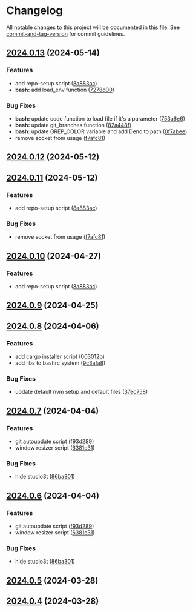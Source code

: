 # Changelog

All notable changes to this project will be documented in this file. See [commit-and-tag-version](https://github.com/absolute-version/commit-and-tag-version) for commit guidelines.

## [2024.0.13](/github.com/davidsneighbour/dotfiles/compare/v2024.0.8...v2024.0.13) (2024-05-14)


### Features

* add repo-setup script ([8a883ac](/github.com/davidsneighbour/dotfiles/commit/8a883ac0784aa0d3a4f33d1b23fea59d9a4a5033))
* **bash:** add load_env function ([7278d00](/github.com/davidsneighbour/dotfiles/commit/7278d00897a7c7c005a9e22cfa909ddc7f053014))


### Bug Fixes

* **bash:** update code function to load file if it's a parameter ([753a6e6](/github.com/davidsneighbour/dotfiles/commit/753a6e6483cf1185efb6c20f74401b2caf0b9709))
* **bash:** update git_branches function ([82a448f](/github.com/davidsneighbour/dotfiles/commit/82a448f800d17d3c6309c3eed1a9179bf3fd6a1b))
* **bash:** update GREP_COLOR variable and add Deno to path ([0f7abee](/github.com/davidsneighbour/dotfiles/commit/0f7abeee65e335336f470aef9bf9ba287fd90cf5))
* remove socket from usage ([f7afc81](/github.com/davidsneighbour/dotfiles/commit/f7afc81b0359137d6f615501587631771fd042c3))

## [2024.0.12](/github.com/davidsneighbour/dotfiles/compare/v2024.0.11...v2024.0.12) (2024-05-12)

## [2024.0.11](/github.com/davidsneighbour/dotfiles/compare/v2024.0.8...v2024.0.11) (2024-05-12)


### Features

* add repo-setup script ([8a883ac](/github.com/davidsneighbour/dotfiles/commit/8a883ac0784aa0d3a4f33d1b23fea59d9a4a5033))


### Bug Fixes

* remove socket from usage ([f7afc81](/github.com/davidsneighbour/dotfiles/commit/f7afc81b0359137d6f615501587631771fd042c3))

## [2024.0.10](/github.com/davidsneighbour/dotfiles/compare/v2024.0.8...v2024.0.10) (2024-04-27)


### Features

* add repo-setup script ([8a883ac](/github.com/davidsneighbour/dotfiles/commit/8a883ac0784aa0d3a4f33d1b23fea59d9a4a5033))

## [2024.0.9](/github.com/davidsneighbour/dotfiles/compare/v2024.0.8...v2024.0.9) (2024-04-25)

## [2024.0.8](/github.com/davidsneighbour/dotfiles/compare/v2024.0.7...v2024.0.8) (2024-04-06)


### Features

* add cargo installer script ([003012b](/github.com/davidsneighbour/dotfiles/commit/003012bda75867e75c15126c1e1792f7d78dd348))
* add libs to bashrc system ([9c3afa8](/github.com/davidsneighbour/dotfiles/commit/9c3afa854c92b39e5f5f9f9ab040436e7b4e1c3c))


### Bug Fixes

* update default nvm setup and default files ([37ec758](/github.com/davidsneighbour/dotfiles/commit/37ec758afdc4e4afb939273920f24ffac22ebd61))

## [2024.0.7](/github.com/davidsneighbour/dotfiles/compare/v2024.0.5...v2024.0.7) (2024-04-04)


### Features

* git autoupdate script ([f93d289](/github.com/davidsneighbour/dotfiles/commit/f93d2895b0c08961508b167b9ed2dcf118bcbe49))
* window resizer script ([6381c31](/github.com/davidsneighbour/dotfiles/commit/6381c31b26da1213e1607e52c60e45ddb9c9b091))


### Bug Fixes

* hide studio3t ([86ba301](/github.com/davidsneighbour/dotfiles/commit/86ba30118f1847a3d1d79949a0c9528f86f08673))

## [2024.0.6](/github.com/davidsneighbour/dotfiles/compare/v2024.0.5...v2024.0.6) (2024-04-04)


### Features

* git autoupdate script ([f93d289](/github.com/davidsneighbour/dotfiles/commit/f93d2895b0c08961508b167b9ed2dcf118bcbe49))
* window resizer script ([6381c31](/github.com/davidsneighbour/dotfiles/commit/6381c31b26da1213e1607e52c60e45ddb9c9b091))


### Bug Fixes

* hide studio3t ([86ba301](/github.com/davidsneighbour/dotfiles/commit/86ba30118f1847a3d1d79949a0c9528f86f08673))

## [2024.0.5](/github.com/davidsneighbour/dotfiles/compare/v2024.0.4...v2024.0.5) (2024-03-28)

## [2024.0.4](/github.com/davidsneighbour/dotfiles/compare/v2024.0.3...v2024.0.4) (2024-03-28)
